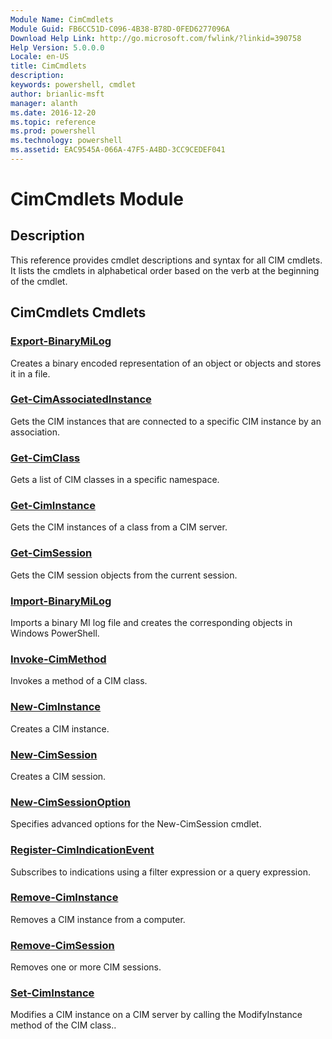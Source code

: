 ```yaml
---
Module Name: CimCmdlets
Module Guid: FB6CC51D-C096-4B38-B78D-0FED6277096A
Download Help Link: http://go.microsoft.com/fwlink/?linkid=390758
Help Version: 5.0.0.0
Locale: en-US
title: CimCmdlets
description: 
keywords: powershell, cmdlet
author: brianlic-msft
manager: alanth
ms.date: 2016-12-20
ms.topic: reference
ms.prod: powershell
ms.technology: powershell
ms.assetid: EAC9545A-066A-47F5-A4BD-3CC9CEDEF041
---
```


# CimCmdlets Module
## Description
This reference provides cmdlet descriptions and syntax for all CIM cmdlets. It lists the cmdlets in alphabetical order based on the verb at the beginning of the cmdlet.

## CimCmdlets Cmdlets
### [Export-BinaryMiLog](./Export-BinaryMiLog.md)
Creates a binary encoded representation of an object or objects and stores it in a file.

### [Get-CimAssociatedInstance](./Get-CimAssociatedInstance.md)
Gets the CIM instances that are connected to a specific CIM instance by an association.

### [Get-CimClass](./Get-CimClass.md)
Gets a list of CIM classes in a specific namespace.

### [Get-CimInstance](./Get-CimInstance.md)
Gets the CIM instances of a class from a CIM server.

### [Get-CimSession](./Get-CimSession.md)
Gets the CIM session objects from the current session.

### [Import-BinaryMiLog](./Import-BinaryMiLog.md)
Imports a binary MI log file and creates the corresponding objects in Windows PowerShell.

### [Invoke-CimMethod](./Invoke-CimMethod.md)
Invokes a method of a CIM class.

### [New-CimInstance](./New-CimInstance.md)
Creates a CIM instance.

### [New-CimSession](./New-CimSession.md)
Creates a CIM session.

### [New-CimSessionOption](./New-CimSessionOption.md)
Specifies advanced options for the New-CimSession cmdlet.

### [Register-CimIndicationEvent](./Register-CimIndicationEvent.md)
Subscribes to indications using a filter expression or a query expression.

### [Remove-CimInstance](./Remove-CimInstance.md)
Removes a CIM instance from a computer.

### [Remove-CimSession](./Remove-CimSession.md)
Removes one or more CIM sessions.

### [Set-CimInstance](./Set-CimInstance.md)
Modifies a CIM instance on a CIM server by calling the ModifyInstance method of the CIM class..

